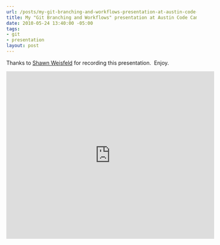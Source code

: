 ```yaml
---
url: /posts/my-git-branching-and-workflows-presentation-at-austin-code-camp-2010
title: My "Git Branching and Workflows" presentation at Austin Code Camp 2010
date: 2010-05-24 13:40:00 -05:00
tags:
- git
- presentation
layout: post
---
```


Thanks to [Shawn Weisfeld](http://www.drowningintechnicaldebt.com/ShawnWeisfeld/Default.aspx) for recording this presentation.  Enjoy.

<iframe src="http://blip.tv/play/AYHgu3EC.html?p=1" width="550" height="443" frameborder="0" allowfullscreen></iframe><embed type="application/x-shockwave-flash" src="http://a.blip.tv/api.swf#AYHgu3EC" style="display:none"></embed>
